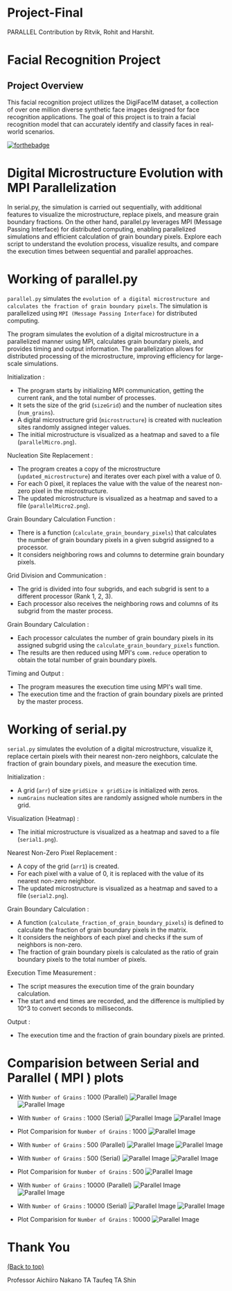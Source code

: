 # Project-Final
PARALLEL Contribution by Ritvik, Rohit and Harshit.

# Facial Recognition Project

## Project Overview

This facial recognition project utilizes the DigiFace1M dataset, a collection of over one million diverse synthetic face images designed for face recognition applications. The goal of this project is to train a facial recognition model that can accurately identify and classify faces in real-world scenarios.



[![forthebadge](http://forthebadge.com/images/badges/built-with-love.svg)](http://forthebadge.com)

# Digital Microstructure Evolution with MPI Parallelization
In serial.py, the simulation is carried out sequentially, with additional features to visualize the microstructure, replace pixels, and measure grain boundary fractions. On the other hand, parallel.py leverages MPI (Message Passing Interface) for distributed computing, enabling parallelized simulations and efficient calculation of grain boundary pixels. Explore each script to understand the evolution process, visualize results, and compare the execution times between sequential and parallel approaches.



# Working of parallel.py

`parallel.py` simulates the `evolution of a digital microstructure and calculates the fraction of grain boundary pixels`. The simulation is parallelized using `MPI (Message Passing Interface)` for distributed computing.

The program simulates the evolution of a digital microstructure in a parallelized manner using MPI, calculates grain boundary pixels, and provides timing and output information. The parallelization allows for distributed processing of the microstructure, improving efficiency for large-scale simulations.

Initialization :
   - The program starts by initializing MPI communication, getting the current rank, and the total number of processes.
   - It sets the size of the grid (`sizeGrid`) and the number of nucleation sites (`num_grains`).
   - A digital microstructure grid (`microstructure`) is created with nucleation sites randomly assigned integer values.
   - The initial microstructure is visualized as a heatmap and saved to a file (`parallelMicro.png`).

Nucleation Site Replacement :
   - The program creates a copy of the microstructure (`updated_microstructure`) and iterates over each pixel with a value of 0.
   - For each 0 pixel, it replaces the value with the value of the nearest non-zero pixel in the microstructure.
   - The updated microstructure is visualized as a heatmap and saved to a file (`parallelMicro2.png`).

Grain Boundary Calculation Function :
   - There is a function (`calculate_grain_boundary_pixels`) that calculates the number of grain boundary pixels in a given subgrid assigned to a processor.
   - It considers neighboring rows and columns to determine grain boundary pixels.

Grid Division and Communication :
   - The grid is divided into four subgrids, and each subgrid is sent to a different processor (Rank 1, 2, 3).
   - Each processor also receives the neighboring rows and columns of its subgrid from the master process.

Grain Boundary Calculation :
   - Each processor calculates the number of grain boundary pixels in its assigned subgrid using the `calculate_grain_boundary_pixels` function.
   - The results are then reduced using MPI's `comm.reduce` operation to obtain the total number of grain boundary pixels.

Timing and Output :
   - The program measures the execution time using MPI's wall time.
   - The execution time and the fraction of grain boundary pixels are printed by the master process.



# Working of serial.py

`serial.py` simulates the evolution of a digital microstructure, visualize it, replace certain pixels with their nearest non-zero neighbors, calculate the fraction of grain boundary pixels, and measure the execution time. 

Initialization :
   -  A grid (`arr`) of size `gridSize x gridSize` is initialized with zeros.
   - `numGrains` nucleation sites are randomly assigned whole numbers in the grid.

Visualization (Heatmap) :
   - The initial microstructure is visualized as a heatmap and saved to a file (`serial1.png`).

Nearest Non-Zero Pixel Replacement : 
   - A copy of the grid (`arr1`) is created.
   - For each pixel with a value of 0, it is replaced with the value of its nearest non-zero neighbor.
   - The updated microstructure is visualized as a heatmap and saved to a file (`serial2.png`).

 Grain Boundary Calculation :
   - A function (`calculate_fraction_of_grain_boundary_pixels`) is defined to calculate the fraction of grain boundary pixels in the matrix.
   - It considers the neighbors of each pixel and checks if the sum of neighbors is non-zero.
   - The fraction of grain boundary pixels is calculated as the ratio of grain boundary pixels to the total number of pixels.

Execution Time Measurement :
   - The script measures the execution time of the grain boundary calculation.
   - The start and end times are recorded, and the difference is multiplied by 10^3 to convert seconds to milliseconds.

Output :
   - The execution time and the fraction of grain boundary pixels are printed.


# Comparision between Serial and Parallel ( MPI ) plots

- With `Number of Grains` : 1000 (Parallel)
  ![Parallel Image](DigitalMicrostructures/n-1000/parallel1-1000.png) 
  ![Parallel Image](DigitalMicrostructures/n-1000/parallel2-1000.png)
- With `Number of Grains` : 1000 (Serial)
  ![Parallel Image](DigitalMicrostructures/n-1000/serial1-1000.png)
  ![Parallel Image](DigitalMicrostructures/n-1000/serial2-1000.png)
- Plot Comparision for `Number of Grains` : 1000
  ![Parallel Image](DigitalMicrostructures/n-1000/n1000.png)

- With `Number of Grains` : 500 (Parallel)
  ![Parallel Image](DigitalMicrostructures/n-500/parallel1-500.png)
  ![Parallel Image](DigitalMicrostructures/n-500/parallel2-500.png)
- With `Number of Grains` : 500 (Serial)
  ![Parallel Image](DigitalMicrostructures/n-500/serial1-500.png)
  ![Parallel Image](DigitalMicrostructures/n-500/serial2-500.png)
- Plot Comparision for `Number of Grains` : 500
  ![Parallel Image](DigitalMicrostructures/n-500/n500.png)

- With `Number of Grains` : 10000 (Parallel)
  ![Parallel Image](DigitalMicrostructures/n-10000/parallel1-10000.png)
  ![Parallel Image](DigitalMicrostructures/n-10000/parallel2-10000.png)
- With `Number of Grains` : 10000 (Serial)
  ![Parallel Image](DigitalMicrostructures/n-10000/serial1-10000.png)
  ![Parallel Image](DigitalMicrostructures/n-10000/serial2-10000.png)
- Plot Comparision for `Number of Grains` : 10000
  ![Parallel Image](DigitalMicrostructures/n-10000/n10000.png)








# Thank You
[(Back to top)](#Project-Final)



Professor Aichiiro Nakano
TA Taufeq
TA Shin


